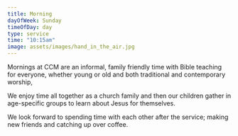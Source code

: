 ```yaml
---
title: Morning
dayOfWeek: Sunday
timeOfDay: day
type: service
time: "10:15am"
image: assets/images/hand_in_the_air.jpg
---
```

Mornings at CCM are an informal, family friendly time with Bible teaching for everyone, whether young or old and both traditional and contemporary worship, 

We enjoy time all together as a church family and then our children gather in age-specific groups to learn about Jesus for themselves.

We look forward to spending time with each other after the service; making new friends and catching up over coffee.